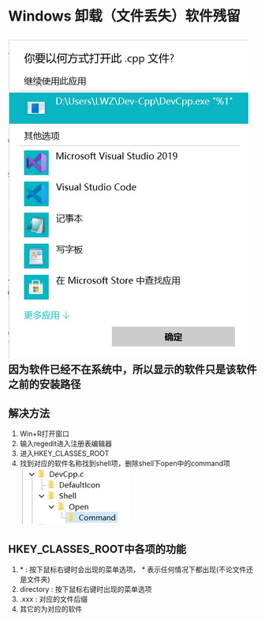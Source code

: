 <!--
 * @Author: Linux_Outsider
 * @Date: 2021-10-12 19:41:00
 * @LastEditors: Linux_Outsider
 * @LastEditTime: 2021-10-28 23:03:16
 * @Description: In User Settings Edit
 * @FilePath: /lwz/Notes/Solutions/Windows/UnloadingProblem.md
-->
# Windows 卸载（文件丢失）软件残留
![](2021-09-09%20230347.jpg)  
因为软件已经不在系统中，所以显示的软件只是该软件之前的安装路径
---
## 解决方法
1. Win+R打开窗口
2. 输入regedit进入注册表编辑器
3. 进入HKEY_CLASSES_ROOT
4. 找到对应的软件名称找到shell项，删除shell下open中的command项  
![](2021-09-10%20191358.jpg)
## HKEY_CLASSES_ROOT中各项的功能
1. \* : 按下鼠标右键时会出现的菜单选项， * 表示任何情况下都出现(不论文件还是文件夹)
2. directory : 按下鼠标右键时出现的菜单选项
3. .xxx : 对应的文件后缀
4. 其它的为对应的软件
